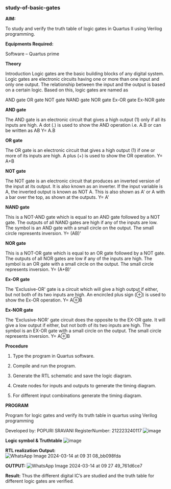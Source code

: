 ### study-of-basic-gates

**AIM:** 

To study and verify the truth table of logic gates in Quartus II using Verilog programming.

**Equipments Required:**

Software – Quartus prime 

**Theory**

Introduction Logic gates are the basic building blocks of any digital system. Logic gates are electronic circuits having one or more than one input and only one output. The relationship between the input and the output is based on a certain logic. Based on this, logic gates are named as

AND gate OR gate NOT gate NAND gate NOR gate Ex-OR gate Ex-NOR gate

**AND gate**

The AND gate is an electronic circuit that gives a high output (1) only if all its inputs are high. A dot (.) is used to show the AND operation i.e. A.B or can be written as AB
Y= A.B

**OR gate** 

The OR gate is an electronic circuit that gives a high output (1) if one or more of its inputs are high. A plus (+) is used to show the OR operation.
Y= A+B

**NOT gate**

The NOT gate is an electronic circuit that produces an inverted version of the input at its output. It is also known as an inverter. If the input variable is A, the inverted output is known as NOT A. This is also shown as A' or A with a bar over the top, as shown at the outputs.
Y= A'

**NAND gate**

This is a NOT-AND gate which is equal to an AND gate followed by a NOT gate. The outputs of all NAND gates are high if any of the inputs are low. The symbol is an AND gate with a small circle on the output. The small circle represents inversion.
Y= (AB)’

**NOR gate**

This is a NOT-OR gate which is equal to an OR gate followed by a NOT gate. The outputs of all NOR gates are low if any of the inputs are high. The symbol is an OR gate with a small circle on the output. The small circle represents inversion.
Y= (A+B)’

**Ex-OR gate**

The 'Exclusive-OR' gate is a circuit which will give a high output if either, but not both of its two inputs are high. An encircled plus sign (⊕) is used to show the Ex-OR operation.
Y= A⊕B

**Ex-NOR gate**

The 'Exclusive-NOR' gate circuit does the opposite to the EX-OR gate. It will give a low output if either, but not both of its two inputs are high. The symbol is an EX-OR gate with a small circle on the output. The small circle represents inversion.
Y= A⊕B

**Procedure** 

1.	Type the program in Quartus software.

2.	Compile and run the program.

3.	Generate the RTL schematic and save the logic diagram.

4.	Create nodes for inputs and outputs to generate the timing diagram.

5.	For different input combinations generate the timing diagram.


**PROGRAM**

Program for logic gates and verify its truth table in quartus using Verilog programming

 Developed by:  POPURI SRAVANI
 RegisterNumber: 212223240117
 ![image](https://github.com/sravanipopuri2006/study-of-basic-gates/assets/139778301/3ae04abd-d072-40e0-bc6e-cda3380be3f8)

 
**Logic symbol & Truthtable**
![image](https://github.com/sravanipopuri2006/study-of-basic-gates/assets/139778301/50b03430-b5c7-44ab-af1d-bf7704c90a0a)


**RTL realization Output:** 
![WhatsApp Image 2024-03-14 at 09 31 08_bb098fda](https://github.com/sravanipopuri2006/study-of-basic-gates/assets/139778301/9dae5866-1781-41a8-940c-f16739f8a897)


**OUTPUT:**
![WhatsApp Image 2024-03-14 at 09 27 49_761d6ce7](https://github.com/sravanipopuri2006/study-of-basic-gates/assets/139778301/3236511c-d3a2-4358-8f96-fd9e404caf29)


**Result:**
Thus the different digital IC’s are studied and the truth table for different logic gates are verified.


